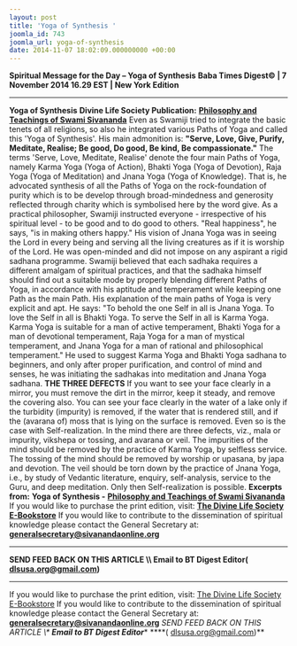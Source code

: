 ```yaml
---
layout: post
title: 'Yoga of Synthesis '
joomla_id: 743
joomla_url: yoga-of-synthesis
date: 2014-11-07 18:02:09.000000000 +00:00
---
```

**Spiritual Message for the Day – Yoga of Synthesis**
**Baba Times Digest© | 7 November 2014 16.29 EST | New York Edition**
* * *  
**Yoga of Synthesis**
**Divine Life Society Publication:** [**Philosophy and Teachings of Swami Sivananda**](http://sivanandaonline.org/public_html/?cmd=displaysection&section_id=1646)
Even as Swamiji tried to integrate the basic tenets of all religions, so also he integrated various Paths of Yoga and called this 'Yoga of Synthesis'.
His main admonition is:
**"Serve, Love, Give, Purify, Meditate, Realise; Be good, Do good, Be kind, Be compassionate."**
The terms 'Serve, Love, Meditate, Realise' denote the four main Paths of Yoga, namely Karma Yoga (Yoga of Action), Bhakti Yoga (Yoga of Devotion), Raja Yoga (Yoga of Meditation) and Jnana Yoga (Yoga of Knowledge). That is, he advocated synthesis of all the Paths of Yoga on the rock-foundation of purity which is to be develop through broad-mindedness and generosity reflected through charity which is symbolised here by the word give. As a practical philosopher, Swamiji instructed everyone - irrespective of his spiritual level - to be good and to do good to others. "Real happiness", he says, "is in making others happy." His vision of Jnana Yoga was in seeing the Lord in every being and serving all the living creatures as if it is worship of the Lord. He was open-minded and did not impose on any aspirant a rigid sadhana programme. Swamiji believed that each sadhaka requires a different amalgam of spiritual practices, and that the sadhaka himself should find out a suitable mode by properly blending different Paths of Yoga, in accordance with his aptitude and temperament while keeping one Path as the main Path.
His explanation of the main paths of Yoga is very explicit and apt. He says: "To behold the one Self in all is Jnana Yoga. To love the Self in all is Bhakti Yoga. To serve the Self in all is Karma Yoga. Karma Yoga is suitable for a man of active temperament, Bhakti Yoga for a man of devotional temperament, Raja Yoga for a man of mystical temperament, and Jnana Yoga for a man of rational and philosophical temperament."
He used to suggest Karma Yoga and Bhakti Yoga sadhana to beginners, and only after proper purification, and control of mind and senses, he was initiating the sadhakas into meditation and Jnana Yoga sadhana.
**THE THREE DEFECTS**
If you want to see your face clearly in a mirror, you must remove the dirt in the mirror, keep it steady, and remove the covering also. You can see your face clearly in the water of a lake only if the turbidity (impurity) is removed, if the water that is rendered still, and if the (avarana of) moss that is lying on the surface is removed. Even so is the case with Self-realization.
In the mind there are three defects, viz., mala or impurity, vikshepa or tossing, and avarana or veil. The impurities of the mind should be removed by the practice of Karma Yoga, by selfless service. The tossing of the mind should be removed by worship or upasana, by japa and devotion. The veil should be torn down by the practice of Jnana Yoga, i.e., by study of Vedantic literature, enquiry, self-analysis, service to the Guru, and deep meditation. Only then Self-realization is possible.
**Excerpts from:**  **Yoga of Synthesis -** [**Philosophy and Teachings of Swami Sivananda**](http://sivanandaonline.org/public_html/?cmd=displaysection&section_id=1646)
If you would like to purchase the print edition, visit: **[The Divine Life Society E-Bookstore](http://www.dlshq.org/download/download.htm)**
If you would like to contribute to the dissemination of spiritual knowledge please contact the General Secretary at: [](mailto:%20%3Cscript%20type=%27text/javascript%27%3E%20%3C%21--%20var%20prefix%20=%20%27ma%27%20+%20%27il%27%20+%20%27to%27;%20var%20path%20=%20%27hr%27%20+%20%27ef%27%20+%20%27=%27;%20var%20addy57016%20=%20%27generalsecretary%27%20+%20%27@%27;%20addy57016%20=%20addy57016%20+%20%27sivanandaonline%27%20+%20%27.%27%20+%20%27org%27;%20document.write%28%27%3Ca%20%27%20+%20path%20+%20%27%5C%27%27%20+%20prefix%20+%20%27:%27%20+%20addy57016%20+%20%27%5C%27%3E%27%29;%20document.write%28addy57016%29;%20document.write%28%27%3C%5C/a%3E%27%29;%20//--%3E%5Cn%20%3C/script%3E%3Cscript%20type=%27text/javascript%27%3E%20%3C%21--%20document.write%28%27%3Cspan%20style=%5C%27display:%20none;%5C%27%3E%27%29;%20//--%3E%20%3C/script%3EThis%20email%20address%20is%20being%20protected%20from%20spambots.%20You%20need%20JavaScript%20enabled%20to%20view%20it.%20%3Cscript%20type=%27text/javascript%27%3E%20%3C%21--%20document.write%28%27%3C/%27%29;%20document.write%28%27span%3E%27%29;%20//--%3E%20%3C/script%3E?subject=Contribution%20to%20Dissemination%20of%20Spiritual%20Knowledge) **generalsecretary@sivanandaonline.org**
****
**SEND FEED BACK ON THIS ARTICLE \\\ Email to BT Digest Editor[](mailto:%20%3Cscript%20type=%27text/javascript%27%3E%20%3C%21--%20var%20prefix%20=%20%27ma%27%20+%20%27il%27%20+%20%27to%27;%20var%20path%20=%20%27hr%27%20+%20%27ef%27%20+%20%27=%27;%20var%20addy72654%20=%20%27dlsusa.org%27%20+%20%27@%27;%20addy72654%20=%20addy72654%20+%20%27gmail%27%20+%20%27.%27%20+%20%27com%27;%20document.write%28%27%3Ca%20%27%20+%20path%20+%20%27%5C%27%27%20+%20prefix%20+%20%27:%27%20+%20addy72654%20+%20%27%5C%27%3E%27%29;%20document.write%28addy72654%29;%20document.write%28%27%3C%5C/a%3E%27%29;%20//--%3E%5Cn%20%3C/script%3E%3Cscript%20type=%27text/javascript%27%3E%20%3C%21--%20document.write%28%27%3Cspan%20style=%5C%27display:%20none;%5C%27%3E%27%29;%20//--%3E%20%3C/script%3EThis%20email%20address%20is%20being%20protected%20from%20spambots.%20You%20need%20JavaScript%20enabled%20to%20view%20it.%20%3Cscript%20type=%27text/javascript%27%3E%20%3C%21--%20document.write%28%27%3C/%27%29;%20document.write%28%27span%3E%27%29;%20//--%3E%20%3C/script%3E?subject=DLS%20Posts)( [dlsusa.org@gmail.com](mailto:dlsusa.org@gmail.com))**
* * *
  
If you would like to purchase the print edition, visit: [The Divine Life Society E-Bookstore](http://www.dlshq.org/download/download.htm)
If you would like to contribute to the dissemination of spiritual knowledge please contact the General Secretary at: **[generalsecretary@sivanandaonline.org](mailto:generalsecretary@sivanandaonline.org)**
**SEND FEED BACK ON THIS ARTICLE \\\**  **Email to BT Digest Editor**** [](mailto:%20%3Cscript%20type=%27text/javascript%27%3E%20%3C%21--%20var%20prefix%20=%20%27ma%27%20+%20%27il%27%20+%20%27to%27;%20var%20path%20=%20%27hr%27%20+%20%27ef%27%20+%20%27=%27;%20var%20addy72654%20=%20%27dlsusa.org%27%20+%20%27@%27;%20addy72654%20=%20addy72654%20+%20%27gmail%27%20+%20%27.%27%20+%20%27com%27;%20document.write%28%27%3Ca%20%27%20+%20path%20+%20%27%5C%27%27%20+%20prefix%20+%20%27:%27%20+%20addy72654%20+%20%27%5C%27%3E%27%29;%20document.write%28addy72654%29;%20document.write%28%27%3C%5C/a%3E%27%29;%20//--%3E%5Cn%20%3C/script%3E%3Cscript%20type=%27text/javascript%27%3E%20%3C%21--%20document.write%28%27%3Cspan%20style=%5C%27display:%20none;%5C%27%3E%27%29;%20//--%3E%20%3C/script%3EThis%20email%20address%20is%20being%20protected%20from%20spambots.%20You%20need%20JavaScript%20enabled%20to%20view%20it.%20%3Cscript%20type=%27text/javascript%27%3E%20%3C%21--%20document.write%28%27%3C/%27%29;%20document.write%28%27span%3E%27%29;%20//--%3E%20%3C/script%3E?subject=DLS%20Posts)****( [dlsusa.org@gmail.com](mailto:dlsusa.org@gmail.com))**  
